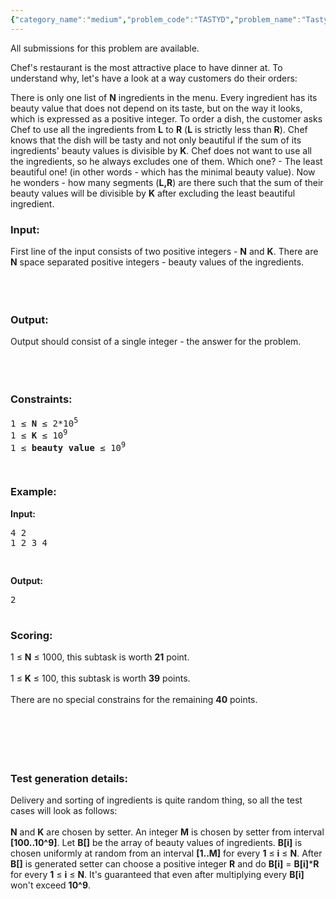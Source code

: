 ```yaml
---
{"category_name":"medium","problem_code":"TASTYD","problem_name":"Tasty Dishes","languages_supported":{"0":"ADA","1":"ASM","2":"BASH","3":"BF","4":"C","5":"C99 strict","6":"CAML","7":"CLOJ","8":"CLPS","9":"CPP 4.3.2","10":"CPP 4.9.2","11":"CPP14","12":"CS2","13":"D","14":"ERL","15":"FORT","16":"FS","17":"GO","18":"HASK","19":"ICK","20":"ICON","21":"JAVA","22":"JS","23":"LISP clisp","24":"LISP sbcl","25":"LUA","26":"NEM","27":"NICE","28":"NODEJS","29":"PAS fpc","30":"PAS gpc","31":"PERL","32":"PERL6","33":"PHP","34":"PIKE","35":"PRLG","36":"PYTH","37":"PYTH 3.4","38":"RUBY","39":"SCALA","40":"SCM guile","41":"SCM qobi","42":"ST","43":"TCL","44":"TEXT","45":"WSPC"},"max_timelimit":1,"source_sizelimit":50000,"problem_author":"Rubanenko","problem_tester":"vamsi_kavala","date_added":"28-06-2013","tags":{"0":"Rubanenko","1":"divide","2":"ltime01","3":"medium"},"editorial_url":"http://discuss.codechef.com/problems/TASTYD","time":{"view_start_date":1372581626,"submit_start_date":1372581626,"visible_start_date":1372581299,"end_date":1735669800},"layout":"problem"}
---
```

<span class="solution-visible-txt">All submissions for this problem are available.</span><p>
Chef's restaurant is the most attractive place to have dinner at. To understand why, let's have a look at a way customers do their orders:
</p>
<p>
There is only one list of <b>N</b> ingredients in the menu. Every ingredient has its beauty value that does not depend on its taste, but on the way it looks, which is expressed as a positive integer. To order a dish, the customer asks Chef to use all the ingredients from <b>L</b> to <b>R</b> (<b>L</b> is strictly less than <b>R</b>). Chef knows that the dish will be tasty and not only beautiful if the sum of its ingredients' beauty values is divisible by <b>K</b>. Chef does not want to use all the ingredients, so he always excludes one of them. Which one? - The least beautiful one! (in other words - which has the minimal beauty value). Now he wonders - how many segments (<b>L,R</b>) are there such that the sum of their beauty values will be divisible by <b>K</b> after excluding the least beautiful ingredient.
</p>
<h3>Input:</h3>
<p>First line of the input consists of two positive integers - <b>N</b> and <b>K</b>. There are <b>N</b> space separated positive integers - beauty values of the ingredients.<br/><br/></br/></br/></p>
<h3>Output:</h3>
<p>Output should consist of a single integer - the answer for the problem. <br/><br/></br/></br/></p>
<h3>Constraints:</h3>
<pre>
1 ≤ <b>N</b> ≤ 2*10<sup>5</sup>
1 ≤ <b>K</b> ≤ 10<sup>9</sup>
1 ≤ <b>beauty value</b> ≤ 10<sup>9</sup>

</pre><h3>Example:</h3>
<p><b>Input:</b></p>
<pre>
4 2
1 2 3 4

</pre><p><b>Output:</b></p>
<pre>
2

</pre><h3>Scoring:</h3>
<p>1 ≤ <b>N</b> ≤ 1000, this subtask is worth <b>21</b> point.<br/><br />
1 ≤ <b>K</b> ≤ 100, this subtask is worth <b>39</b> points.<br/><br />
There are no special constrains for the remaining <b>40</b> points.<br/><br/></br/></br/></br/></br/></p>
<h3>Test generation details: </h3>
<p>
Delivery and sorting of ingredients is quite random thing, so all the test cases will look as follows:<br/><br />
<b>N</b> and <b>K</b> are chosen by setter. An integer <b>M</b> is chosen by setter from interval <b>[100..10^9]</b>. Let <b>B[]</b> be the array of beauty values of ingredients. <b>B[i]</b> is chosen uniformly at random from an interval <b>[1..M]</b> for every <b>1</b> ≤ <b>i</b> ≤ <b>N</b>. After <b>B[]</b> is generated setter can choose a positive integer <b>R</b> and do <b>B[i]</b> = <b>B[i]</b>*<b>R</b> for every <b>1</b> ≤ <b>i</b> ≤ <b>N</b>. It's guaranteed that even after multiplying every <b>B[i]</b> won't exceed <b>10^9</b>.
</br/></p>
